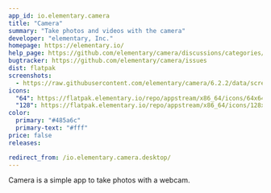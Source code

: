 ```yaml
---
app_id: io.elementary.camera
title: "Camera"
summary: "Take photos and videos with the camera"
developer: "elementary, Inc."
homepage: https://elementary.io/
help_page: https://github.com/elementary/camera/discussions/categories/q-a
bugtracker: https://github.com/elementary/camera/issues
dist: flatpak
screenshots:
  - https://raw.githubusercontent.com/elementary/camera/6.2.2/data/screenshot.png
icons:
  "64": https://flatpak.elementary.io/repo/appstream/x86_64/icons/64x64/io.elementary.camera.png
  "128": https://flatpak.elementary.io/repo/appstream/x86_64/icons/128x128/io.elementary.camera.png
color:
  primary: "#485a6c"
  primary-text: "#fff"
price: false
releases:

redirect_from: /io.elementary.camera.desktop/
---
```


<p>Camera is a simple app to take photos with a webcam.</p>